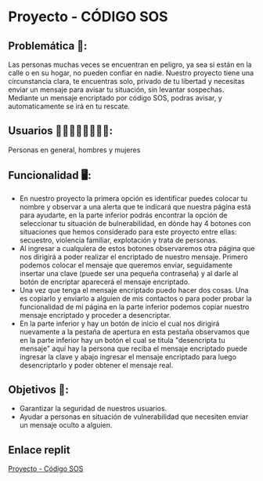 # Proyecto - CÓDIGO SOS
## Problemática 🚩:
Las personas muchas veces se encuentran en peligro, ya sea si están en la calle o en su hogar, no pueden confiar en nadie. Nuestro proyecto tiene una circunstancia clara, te encuentras solo, privado de tu libertad y necesitas enviar un mensaje para avisar tu situación, sin levantar sospechas. Mediante un mensaje encriptado por código SOS, podras avisar, y automaticamente se irá en tu rescate.
## Usuarios 👩🏽👨🏽👧🏽👦🏽:
Personas en general, hombres y mujeres
## Funcionalidad 🖥️:
* En nuestro proyecto la primera opción es identificar puedes colocar tu nombre y observar a una alerta que te indicará que nuestra página está para ayudarte, en la parte inferior podrás encontrar la opción de seleccionar tu situación de bulnerabilidad, en dónde hay 4 botones con situaciones que hemos considerado para este proyecto entre ellas: secuestro, violencia familiar, explotación y trata de personas.
* Al ingresar a cualquiera de estos botones observaremos otra página que nos dirigirá a poder realizar el encriptado de nuestro mensaje. Primero podemos colocar el mensaje que queremos enviar, seguidamente insertar una clave (puede ser una pequeña contraseña) y al darle al botón de encriptar aparecerá el mensaje encriptado.
* Una vez que tenga el mensaje encriptado puedo hacer dos cosas. Una es copiarlo y enviarlo a alguien de mis contactos o para poder probar la funcionalidad de mí página en la parte inferior podemos copiar nuestro mensaje encriptado y proceder a desencriptar.
* En la parte inferior y hay un botón de inicio el cual nos dirigirá nuevamente a la pestaña de apertura en esta pestaña observamos que en la parte inferior hay un botón el cual se titula "desencripta tu mensaje" aquí hay la persona que reciba el mensaje encriptado puede ingresar la clave y abajo ingresar el mensaje encriptado para luego desencriptarlo y poder obtener el mensaje real.

## Objetivos 📌:
* Garantizar la seguridad de nuestros usuarios.
* Ayudar a personas en situación de vulnerabilidad que necesiten enviar un mensaje oculto a alguien.
## Enlace replit
[Proyecto - Código SOS](https://codigo-sos.camila-nadinena.repl.co/)
